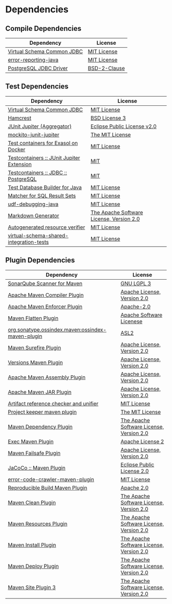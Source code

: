 <!-- @formatter:off -->
# Dependencies

## Compile Dependencies

| Dependency                      | License           |
| ------------------------------- | ----------------- |
| [Virtual Schema Common JDBC][0] | [MIT License][1]  |
| [error-reporting-java][2]       | [MIT License][3]  |
| [PostgreSQL JDBC Driver][4]     | [BSD-2-Clause][5] |

## Test Dependencies

| Dependency                                      | License                                        |
| ----------------------------------------------- | ---------------------------------------------- |
| [Virtual Schema Common JDBC][0]                 | [MIT License][1]                               |
| [Hamcrest][6]                                   | [BSD License 3][7]                             |
| [JUnit Jupiter (Aggregator)][8]                 | [Eclipse Public License v2.0][9]               |
| [mockito-junit-jupiter][10]                     | [The MIT License][11]                          |
| [Test containers for Exasol on Docker][12]      | [MIT License][13]                              |
| [Testcontainers :: JUnit Jupiter Extension][14] | [MIT][15]                                      |
| [Testcontainers :: JDBC :: PostgreSQL][14]      | [MIT][15]                                      |
| [Test Database Builder for Java][16]            | [MIT License][17]                              |
| [Matcher for SQL Result Sets][18]               | [MIT License][19]                              |
| [udf-debugging-java][20]                        | [MIT License][21]                              |
| [Markdown Generator][22]                        | [The Apache Software License, Version 2.0][23] |
| [Autogenerated resource verifier][24]           | [MIT License][25]                              |
| [virtual-schema-shared-integration-tests][26]   | [MIT License][27]                              |

## Plugin Dependencies

| Dependency                                              | License                                        |
| ------------------------------------------------------- | ---------------------------------------------- |
| [SonarQube Scanner for Maven][28]                       | [GNU LGPL 3][29]                               |
| [Apache Maven Compiler Plugin][30]                      | [Apache License, Version 2.0][31]              |
| [Apache Maven Enforcer Plugin][32]                      | [Apache-2.0][31]                               |
| [Maven Flatten Plugin][33]                              | [Apache Software Licenese][31]                 |
| [org.sonatype.ossindex.maven:ossindex-maven-plugin][34] | [ASL2][23]                                     |
| [Maven Surefire Plugin][35]                             | [Apache License, Version 2.0][31]              |
| [Versions Maven Plugin][36]                             | [Apache License, Version 2.0][31]              |
| [Apache Maven Assembly Plugin][37]                      | [Apache License, Version 2.0][31]              |
| [Apache Maven JAR Plugin][38]                           | [Apache License, Version 2.0][31]              |
| [Artifact reference checker and unifier][39]            | [MIT License][40]                              |
| [Project keeper maven plugin][41]                       | [The MIT License][42]                          |
| [Maven Dependency Plugin][43]                           | [The Apache Software License, Version 2.0][23] |
| [Exec Maven Plugin][44]                                 | [Apache License 2][31]                         |
| [Maven Failsafe Plugin][45]                             | [Apache License, Version 2.0][31]              |
| [JaCoCo :: Maven Plugin][46]                            | [Eclipse Public License 2.0][47]               |
| [error-code-crawler-maven-plugin][48]                   | [MIT License][49]                              |
| [Reproducible Build Maven Plugin][50]                   | [Apache 2.0][23]                               |
| [Maven Clean Plugin][51]                                | [The Apache Software License, Version 2.0][23] |
| [Maven Resources Plugin][52]                            | [The Apache Software License, Version 2.0][23] |
| [Maven Install Plugin][53]                              | [The Apache Software License, Version 2.0][23] |
| [Maven Deploy Plugin][54]                               | [The Apache Software License, Version 2.0][23] |
| [Maven Site Plugin 3][55]                               | [The Apache Software License, Version 2.0][23] |

[0]: https://github.com/exasol/virtual-schema-common-jdbc/
[1]: https://github.com/exasol/virtual-schema-common-jdbc/blob/main/LICENSE
[2]: https://github.com/exasol/error-reporting-java/
[3]: https://github.com/exasol/error-reporting-java/blob/main/LICENSE
[4]: https://jdbc.postgresql.org
[5]: https://jdbc.postgresql.org/license/
[6]: http://hamcrest.org/JavaHamcrest/
[7]: http://opensource.org/licenses/BSD-3-Clause
[8]: https://junit.org/junit5/
[9]: https://www.eclipse.org/legal/epl-v20.html
[10]: https://github.com/mockito/mockito
[11]: https://github.com/mockito/mockito/blob/main/LICENSE
[12]: https://github.com/exasol/exasol-testcontainers/
[13]: https://github.com/exasol/exasol-testcontainers/blob/main/LICENSE
[14]: https://testcontainers.org
[15]: http://opensource.org/licenses/MIT
[16]: https://github.com/exasol/test-db-builder-java/
[17]: https://github.com/exasol/test-db-builder-java/blob/main/LICENSE
[18]: https://github.com/exasol/hamcrest-resultset-matcher/
[19]: https://github.com/exasol/hamcrest-resultset-matcher/blob/main/LICENSE
[20]: https://github.com/exasol/udf-debugging-java/
[21]: https://github.com/exasol/udf-debugging-java/blob/main/LICENSE
[22]: https://github.com/Steppschuh/Java-Markdown-Generator
[23]: http://www.apache.org/licenses/LICENSE-2.0.txt
[24]: https://github.com/exasol/autogenerated-resource-verifier-java/
[25]: https://github.com/exasol/autogenerated-resource-verifier-java/blob/main/LICENSE
[26]: https://github.com/exasol/virtual-schema-shared-integration-tests/
[27]: https://github.com/exasol/virtual-schema-shared-integration-tests/blob/main/LICENSE
[28]: http://sonarsource.github.io/sonar-scanner-maven/
[29]: http://www.gnu.org/licenses/lgpl.txt
[30]: https://maven.apache.org/plugins/maven-compiler-plugin/
[31]: https://www.apache.org/licenses/LICENSE-2.0.txt
[32]: https://maven.apache.org/enforcer/maven-enforcer-plugin/
[33]: https://www.mojohaus.org/flatten-maven-plugin/
[34]: https://sonatype.github.io/ossindex-maven/maven-plugin/
[35]: https://maven.apache.org/surefire/maven-surefire-plugin/
[36]: https://www.mojohaus.org/versions/versions-maven-plugin/
[37]: https://maven.apache.org/plugins/maven-assembly-plugin/
[38]: https://maven.apache.org/plugins/maven-jar-plugin/
[39]: https://github.com/exasol/artifact-reference-checker-maven-plugin/
[40]: https://github.com/exasol/artifact-reference-checker-maven-plugin/blob/main/LICENSE
[41]: https://github.com/exasol/project-keeper/
[42]: https://github.com/exasol/project-keeper/blob/main/LICENSE
[43]: http://maven.apache.org/plugins/maven-dependency-plugin/
[44]: https://www.mojohaus.org/exec-maven-plugin
[45]: https://maven.apache.org/surefire/maven-failsafe-plugin/
[46]: https://www.jacoco.org/jacoco/trunk/doc/maven.html
[47]: https://www.eclipse.org/legal/epl-2.0/
[48]: https://github.com/exasol/error-code-crawler-maven-plugin/
[49]: https://github.com/exasol/error-code-crawler-maven-plugin/blob/main/LICENSE
[50]: http://zlika.github.io/reproducible-build-maven-plugin
[51]: http://maven.apache.org/plugins/maven-clean-plugin/
[52]: http://maven.apache.org/plugins/maven-resources-plugin/
[53]: http://maven.apache.org/plugins/maven-install-plugin/
[54]: http://maven.apache.org/plugins/maven-deploy-plugin/
[55]: http://maven.apache.org/plugins/maven-site-plugin/
